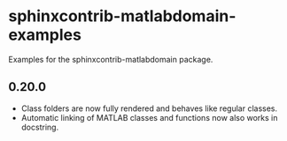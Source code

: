 # sphinxcontrib-matlabdomain-examples
Examples for the sphinxcontrib-matlabdomain package.

## 0.20.0

* Class folders are now fully rendered and behaves like regular classes.
* Automatic linking of MATLAB classes and functions now also works in docstring.

